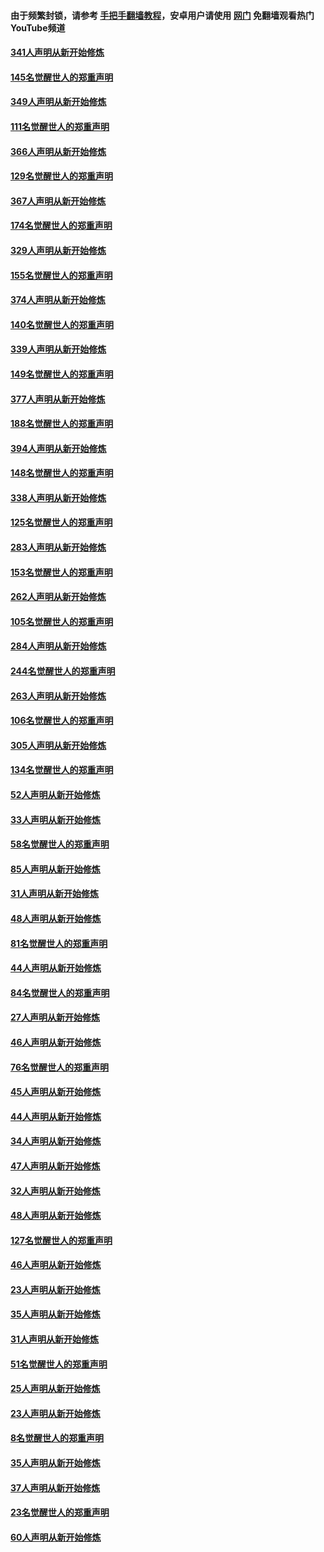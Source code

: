 #### 由于频繁封锁，请参考 [手把手翻墙教程](https://github.com/gfw-breaker/guides/wiki/)，安卓用户请使用 [网门](https://github.com/gfw-breaker/nogfw/blob/master/dl.md?t=06280101) 免翻墙观看热门YouTube频道 

#### [341人声明从新开始修炼](../pages/91/427255.md?t=06280101) 

#### [145名觉醒世人的郑重声明](../pages/91/427254.md?t=06280101) 

#### [349人声明从新开始修炼](../pages/91/426969.md?t=06280101) 

#### [111名觉醒世人的郑重声明](../pages/91/426968.md?t=06280101) 

#### [366人声明从新开始修炼](../pages/91/426737.md?t=06280101) 

#### [129名觉醒世人的郑重声明](../pages/91/426736.md?t=06280101) 

#### [367人声明从新开始修炼](../pages/91/426421.md?t=06280101) 

#### [174名觉醒世人的郑重声明](../pages/91/426420.md?t=06280101) 

#### [329人声明从新开始修炼](../pages/91/426139.md?t=06280101) 

#### [155名觉醒世人的郑重声明](../pages/91/426138.md?t=06280101) 

#### [374人声明从新开始修炼](../pages/91/425811.md?t=06280101) 

#### [140名觉醒世人的郑重声明](../pages/91/425810.md?t=06280101) 

#### [339人声明从新开始修炼](../pages/91/425690.md?t=06280101) 

#### [149名觉醒世人的郑重声明](../pages/91/425689.md?t=06280101) 

#### [377人声明从新开始修炼](../pages/91/424867.md?t=06280101) 

#### [188名觉醒世人的郑重声明](../pages/91/424866.md?t=06280101) 

#### [394人声明从新开始修炼](../pages/91/423914.md?t=06280101) 

#### [148名觉醒世人的郑重声明](../pages/91/423913.md?t=06280101) 

#### [338人声明从新开始修炼](../pages/91/423540.md?t=06280101) 

#### [125名觉醒世人的郑重声明](../pages/91/423539.md?t=06280101) 

#### [283人声明从新开始修炼](../pages/91/423296.md?t=06280101) 

#### [153名觉醒世人的郑重声明](../pages/91/423295.md?t=06280101) 

#### [262人声明从新开始修炼](../pages/91/423004.md?t=06280101) 

#### [105名觉醒世人的郑重声明](../pages/91/423003.md?t=06280101) 

#### [284人声明从新开始修炼](../pages/91/422707.md?t=06280101) 

#### [244名觉醒世人的郑重声明](../pages/91/422706.md?t=06280101) 

#### [263人声明从新开始修炼](../pages/91/422553.md?t=06280101) 

#### [106名觉醒世人的郑重声明](../pages/91/422552.md?t=06280101) 

#### [305人声明从新开始修炼](../pages/91/422153.md?t=06280101) 

#### [134名觉醒世人的郑重声明](../pages/91/422152.md?t=06280101) 

#### [52人声明从新开始修炼](../pages/91/421846.md?t=06280101) 

#### [33人声明从新开始修炼](../pages/91/421804.md?t=06280101) 

#### [58名觉醒世人的郑重声明](../pages/91/421845.md?t=06280101) 

#### [85人声明从新开始修炼](../pages/91/421769.md?t=06280101) 

#### [31人声明从新开始修炼](../pages/91/421763.md?t=06280101) 

#### [48人声明从新开始修炼](../pages/91/421605.md?t=06280101) 

#### [81名觉醒世人的郑重声明](../pages/91/421656.md?t=06280101) 

#### [44人声明从新开始修炼](../pages/91/421544.md?t=06280101) 

#### [84名觉醒世人的郑重声明](../pages/91/421543.md?t=06280101) 

#### [27人声明从新开始修炼](../pages/91/421465.md?t=06280101) 

#### [46人声明从新开始修炼](../pages/91/421454.md?t=06280101) 

#### [76名觉醒世人的郑重声明](../pages/91/421453.md?t=06280101) 

#### [45人声明从新开始修炼](../pages/91/421452.md?t=06280101) 

#### [44人声明从新开始修炼](../pages/91/421422.md?t=06280101) 

#### [34人声明从新开始修炼](../pages/91/421322.md?t=06280101) 

#### [47人声明从新开始修炼](../pages/91/421264.md?t=06280101) 

#### [32人声明从新开始修炼](../pages/91/421225.md?t=06280101) 

#### [48人声明从新开始修炼](../pages/91/421202.md?t=06280101) 

#### [127名觉醒世人的郑重声明](../pages/91/421224.md?t=06280101) 

#### [46人声明从新开始修炼](../pages/91/421203.md?t=06280101) 

#### [23人声明从新开始修炼](../pages/91/421138.md?t=06280101) 

#### [35人声明从新开始修炼](../pages/91/421122.md?t=06280101) 

#### [31人声明从新开始修炼](../pages/91/421081.md?t=06280101) 

#### [51名觉醒世人的郑重声明](../pages/91/421080.md?t=06280101) 

#### [25人声明从新开始修炼](../pages/91/421020.md?t=06280101) 

#### [23人声明从新开始修炼](../pages/91/420884.md?t=06280101) 

#### [8名觉醒世人的郑重声明](../pages/91/420883.md?t=06280101) 

#### [35人声明从新开始修炼](../pages/91/420809.md?t=06280101) 

#### [37人声明从新开始修炼](../pages/91/420766.md?t=06280101) 

#### [23名觉醒世人的郑重声明](../pages/91/420765.md?t=06280101) 

#### [60人声明从新开始修炼](../pages/91/420727.md?t=06280101) 

